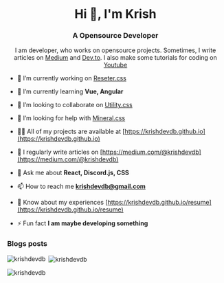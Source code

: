 <h1 align="center">Hi 👋, I'm Krish</h1>

<h3 align="center">A Opensource Developer</h3>

<p align="center">I am developer, who works on opensource projects. Sometimes, I write articles on <a href="https://medium.com/@krishdevdb">Medium</a> and <a href="https://dev.to/krishdevdb">Dev.to</a>. I also make some tutorials for coding on <a href="">Youtube</a> </p>

- 🔭 I’m currently working on [Reseter.css](https://github.com/krishdevdb/reseter.css)

- 🌱 I’m currently learning **Vue, Angular**

- 👯 I’m looking to collaborate on [Utility.css](https://github.com/krishdevdb/utility.css)

- 🤝 I’m looking for help with [Mineral.css](https://github.com/krishdevdb/mineral.css)

- 👨‍💻 All of my projects are available at [https://krishdevdb.github.io](https://krishdevdb.github.io)

- 📝 I regularly write articles on [https://medium.com/@krishdevdb](https://medium.com/@krishdevdb)

- 💬 Ask me about **React, Discord.js, CSS**

- 📫 How to reach me **krishdevdb@gmail.com**

- 📄 Know about my experiences [https://krishdevdb.github.io/resume](https://krishdevdb.github.io/resume)

- ⚡ Fun fact **I am **maybe** developing something**

### Blogs posts

<!-- BLOG-POST-LIST:START -->
<!-- BLOG-POST-LIST:END -->




<p><img align="left" src="https://github-readme-stats.vercel.app/api/top-langs?username=krishdevdb&show_icons=true&locale=en&layout=compact" alt="krishdevdb" /></p>

<p>&nbsp;<img align="center" src="https://github-readme-stats.vercel.app/api?username=krishdevdb&show_icons=true&locale=en" alt="krishdevdb" /></p>

<p><img align="center" src="https://github-readme-streak-stats.herokuapp.com/?user=krishdevdb&" alt="krishdevdb" /></p>
